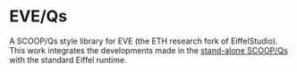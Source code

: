 EVE/Qs
=====

A SCOOP/Qs style library for EVE (the ETH research fork of EiffelStudio).
This work integrates the developments made in the
[stand-alone SCOOP/Qs](https://github.com/scottgw/quicksilver) with
the standard Eiffel runtime.


